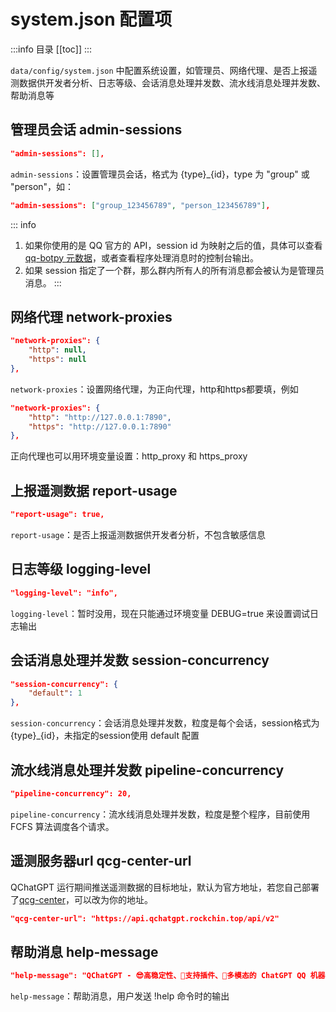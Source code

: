 # system.json 配置项

:::info 目录
[[toc]]
:::



`data/config/system.json` 中配置系统设置，如管理员、网络代理、是否上报遥测数据供开发者分析、日志等级、会话消息处理并发数、流水线消息处理并发数、帮助消息等

## 管理员会话 admin-sessions

```json
"admin-sessions": [],
```

`admin-sessions`：设置管理员会话，格式为 {type}_{id}，type 为 "group" 或 "person"，如：

```json
"admin-sessions": ["group_123456789", "person_123456789"],
```

::: info
1. 如果你使用的是 QQ 官方的 API，session id 为映射之后的值，具体可以查看 [qq-botpy 元数据](https://qchatgpt.rockchin.top/config/metadata/adapter-qq-botpy.html)，或者查看程序处理消息时的控制台输出。
2. 如果 session 指定了一个群，那么群内所有人的所有消息都会被认为是管理员消息。
:::

## 网络代理 network-proxies

```json
"network-proxies": {
    "http": null,
    "https": null
},
```

`network-proxies`：设置网络代理，为正向代理，http和https都要填，例如

```json
"network-proxies": {
    "http": "http://127.0.0.1:7890",
    "https": "http://127.0.0.1:7890"
},
```

正向代理也可以用环境变量设置：http_proxy 和 https_proxy

## 上报遥测数据 report-usage

```json
"report-usage": true,
```

`report-usage`：是否上报遥测数据供开发者分析，不包含敏感信息

## 日志等级 logging-level

```json
"logging-level": "info",
```

`logging-level`：暂时没用，现在只能通过环境变量 DEBUG=true 来设置调试日志输出

## 会话消息处理并发数 session-concurrency

```json
"session-concurrency": {
    "default": 1
},
```

`session-concurrency`：会话消息处理并发数，粒度是每个会话，session格式为 {type}_{id}，未指定的session使用 default 配置

## 流水线消息处理并发数 pipeline-concurrency

```json
"pipeline-concurrency": 20,
```

`pipeline-concurrency`：流水线消息处理并发数，粒度是整个程序，目前使用 FCFS 算法调度各个请求。

## 遥测服务器url qcg-center-url

QChatGPT 运行期间推送遥测数据的目标地址，默认为官方地址，若您自己部署了[qcg-center](https://github.com/RockChinQ/qcg-center)，可以改为你的地址。

```json
"qcg-center-url": "https://api.qchatgpt.rockchin.top/api/v2"
```

## 帮助消息 help-message

```json
"help-message": "QChatGPT - 😎高稳定性、🧩支持插件、🦄多模态的 ChatGPT QQ 机器人🤖\n链接：https://q.rkcn.top"
```

`help-message`：帮助消息，用户发送 !help 命令时的输出